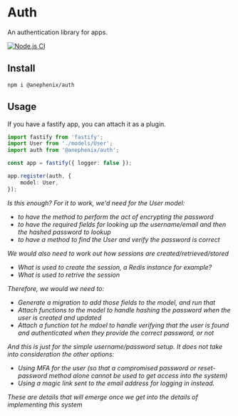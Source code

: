 # Auth

An authentication library for apps.

[![Node.js CI](https://github.com/anephenix/auth/actions/workflows/node.js.yml/badge.svg)](https://github.com/anephenix/auth/actions/workflows/node.js.yml)

## Install

```shell
npm i @anephenix/auth
```

## Usage

If you have a fastify app, you can attach it as a plugin.

```typescript
import fastify from 'fastify';
import User from './models/User';
import auth from '@anephenix/auth';

const app = fastify({ logger: false });

app.register(auth, {
	model: User,
});
```

<i>

Is this enough? For it to work, we'd need for the User model:

- to have the method to perform the act of encrypting the password
- to have the required fields for looking up the username/email and then the hashed password to lookup
- to have a method to find the User and verify the password is correct

We would also need to work out how sessions are created/retrieved/stored

- What is used to create the session, a Redis instance for example?
- What is used to retrive the session

Therefore, we would we need to:

- Generate a migration to add those fields to the model, and run that
- Attach functions to the model to handle hashing the password when the user is created and updated
- Attach a function tot he mdoel to handle verifying that the user is found and authenticated when they provide the correct password, or not

And this is just for the simple username/password setup. It does not take into consideration the other options:

- Using MFA for the user (so that a compromised password or reset-password method alone cannot be used to get access into the system)
- Using a magic link sent to the email address for logging in instead.

These are details that will emerge once we get into the details of implementing this system

</i>
